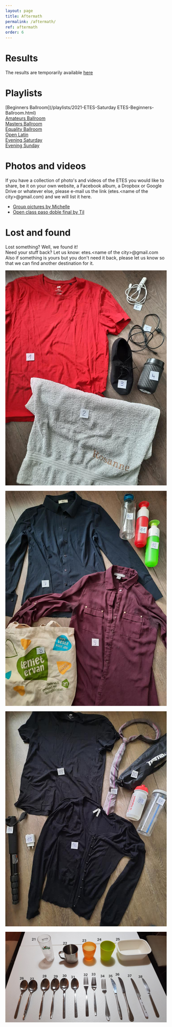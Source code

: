 ```yaml
---
layout: page
title: Aftermath
permalink: /aftermath/
ref: aftermath
order: 6
---
```


# Results
The results are temporarily available [here](https://adj.etes2021.eu/results/)

# Playlists
[Beginners Ballroom](/playlists/2021-ETES-Saturday ETES-Beginners-Ballroom.html)  
[Amateurs Ballroom](/playlists/2021-ETES-Saturday-ETES-Amateurs-Ballroom.html)  
[Masters Ballroom](/playlists/2021-ETES-Saturday-ETES-Masters-Ballroom.html)  
[Equality Ballroom](/playlists/2021-ETES-Saturday-ETES-Equality-Ballroom.html)  
[Open Latin](/playlists/2021-ETES-Saturday-ETES-Open-Latin.html)  
[Evening Saturday](/playlists/2021-ETES-ETES-Saturday.html)  
[Evening Sunday](/playlists/2021-ETES-ETES-Sunday.html)  

# Photos and videos
If you have a collection of photo's and videos of the ETES you would like to share, be it on your own website, a Facebook album, a Dropbox or Google Drive or whatever else, please e-mail us the link (etes.\<name of the city>@gmail.com) and we will list it here.

- [Group pictures by Michelle](https://drive.google.com/drive/folders/18tnanhCf3mRCAdihJMB_TCjVKNVmaqnj?usp=sharing)
- [Open class paso doble final by Til](https://www.facebook.com/100004297631589/videos/588003265774347/)

# Lost and found
Lost something? Well, we found it!  
Need your stuff back? Let us know: etes.\<name of the city>@gmail.com  
Also if something is yours but you don't need it back, please let us know so that we can find another destination for it.

![Lost and found 1](/laf/laf1.jpg "Lost and found 1")

![Lost and found 2](/laf/laf2.jpg "Lost and found 2")

![Lost and found 3](/laf/laf3.jpg "Lost and found 3")

![Lost and found 3](/laf/laf4.jpg "Lost and found 4")
